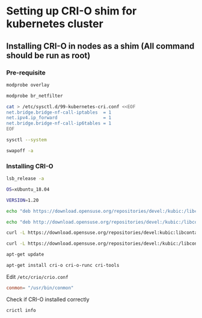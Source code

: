 # Setting up CRI-O shim for kubernetes cluster
## Installing CRI-O in nodes as a shim  (All command should be run as root)
### Pre-requisite
```bash
modprobe overlay
```
```bash
modprobe br_netfilter
```
```bash
cat > /etc/sysctl.d/99-kubernetes-cri.conf <<EOF
net.bridge.bridge-nf-call-iptables  = 1
net.ipv4.ip_forward                 = 1
net.bridge.bridge-nf-call-ip6tables = 1
EOF
```
```bash
sysctl --system
```
```bash
swapoff -a
```

### Installing CRI-O
```bash
lsb_release -a
```
```bash
OS=xUbuntu_18.04
```
```bash
VERSION=1.20
```
```bash
echo "deb https://download.opensuse.org/repositories/devel:/kubic:/libcontainers:/stable/$OS/ /" > /etc/apt/sources.list.d/devel:kubic:libcontainers:stable.list
```
```bash
echo "deb http://download.opensuse.org/repositories/devel:/kubic:/libcontainers:/stable:/cri-o:/$VERSION/$OS/ /" > /etc/apt/sources.list.d/devel:kubic:libcontainers:stable:cri-o:$VERSION.list
```
```bash
curl -L https://download.opensuse.org/repositories/devel:kubic:libcontainers:stable:cri-o:$VERSION/$OS/Release.key | apt-key add -
```
```bash
curl -L https://download.opensuse.org/repositories/devel:/kubic:/libcontainers:/stable/$OS/Release.key | apt-key add -
```
```bash
apt-get update
```
```bash
apt-get install cri-o cri-o-runc cri-tools
```
Edit `/etc/crio/crio.conf`
```conf
conmon= "/usr/bin/conmon"
```
Check if CRI-O installed correctly
```bash
crictl info
```
